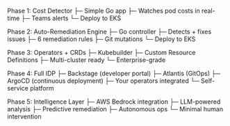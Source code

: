Phase 1: Cost Detector
├─ Simple Go app
├─ Watches pod costs in real-time
├─ Teams alerts
└─ Deploy to EKS

Phase 2: Auto-Remediation Engine
├─ Go controller
├─ Detects + fixes issues
├─ 6 remediation rules
├─ Git mutations
└─ Deploy to EKS

Phase 3: Operators + CRDs
├─ Kubebuilder
├─ Custom Resource Definitions
├─ Multi-cluster ready
└─ Enterprise-grade

Phase 4: Full IDP
├─ Backstage (developer portal)
├─ Atlantis (GitOps)
├─ ArgoCD (continuous deployment)
├─ Your operators integrated
└─ Self-service platform

Phase 5: Intelligence Layer
├─ AWS Bedrock integration
├─ LLM-powered analysis
├─ Predictive remediation
├─ Autonomous ops
└─ Minimal human intervention
